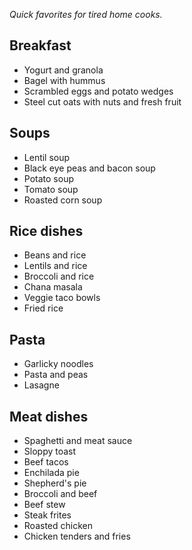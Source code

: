 _Quick favorites for tired home cooks._

## Breakfast
* Yogurt and granola
* Bagel with hummus
* Scrambled eggs and potato wedges
* Steel cut oats with nuts and fresh fruit

## Soups
* Lentil soup
* Black eye peas and bacon soup
* Potato soup
* Tomato soup
* Roasted corn soup

## Rice dishes
* Beans and rice
* Lentils and rice
* Broccoli and rice
* Chana masala
* Veggie taco bowls
* Fried rice

## Pasta
* Garlicky noodles
* Pasta and peas
* Lasagne

## Meat dishes
* Spaghetti and meat sauce
* Sloppy toast
* Beef tacos
* Enchilada pie
* Shepherd's pie
* Broccoli and beef
* Beef stew
* Steak frites
* Roasted chicken
* Chicken tenders and fries


